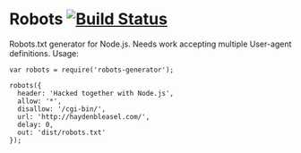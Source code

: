 # Robots [![Build Status](https://travis-ci.org/haydenbleasel/robots-generator.svg?branch=master)](https://travis-ci.org/haydenbleasel/robots-generator)

Robots.txt generator for Node.js. Needs work accepting multiple User-agent definitions. Usage:

```
var robots = require('robots-generator');

robots({
  header: 'Hacked together with Node.js',
  allow: '*',
  disallow: '/cgi-bin/',
  url: 'http://haydenbleasel.com/',
  delay: 0,
  out: 'dist/robots.txt'
});
```
